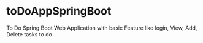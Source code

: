 # toDoAppSpringBoot
To Do Spring Boot Web Application with basic Feature like login, View, Add, Delete tasks to do
